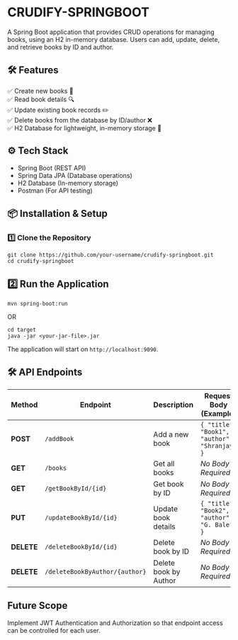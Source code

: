 # CRUDIFY-SPRINGBOOT
A Spring Boot application that provides CRUD operations for managing books, using an H2 in-memory database. Users can add, update, delete, and retrieve books by ID and author.


## 🛠️ Features
✅ Create new books 📖  
✅ Read book details 🔍  
✅ Update existing book records ✏️  
✅ Delete books from the database by ID/author ❌  
✅ H2 Database for lightweight, in-memory storage 💾  

## ⚙️ Tech Stack
- Spring Boot (REST API)
- Spring Data JPA (Database operations)
- H2 Database (In-memory storage)
- Postman (For API testing)

## 📦 Installation & Setup
### 1️⃣ Clone the Repository

```
git clone https://github.com/your-username/crudify-springboot.git
cd crudify-springboot
```
## 2️⃣ Run the Application
```
mvn spring-boot:run
```
OR
```
cd target
java -jar <your-jar-file>.jar
```
The application will start on `http://localhost:9090`.  

## 🛠️ API Endpoints

| Method     | Endpoint                      | Description           | **Request Body** (Example) |
|------------|-------------------------------|-----------------------|----------------------------|
| **POST**   | `/addBook`                    | Add a new book        |`{ "title": "Book1", "author": "Shranjay" }`|
| **GET**    | `/books`                      | Get all books         |_No Body Required_ |
| **GET**    | `/getBookById/{id}`           | Get book by ID        |_No Body Required_ | 
| **PUT**    | `/updateBookById/{id}`        | Update book details   |`{ "title": "Book2", "author": "G. Bale" }`|
| **DELETE** | `/deleteBookById/{id}`        | Delete book by ID     |_No Body Required_|
| **DELETE** | `/deleteBookByAuthor/{author}`| Delete book by Author |_No Body Required_|

## Future Scope
Implement JWT Authentication and Authorization so that endpoint access can be controlled for each user.

